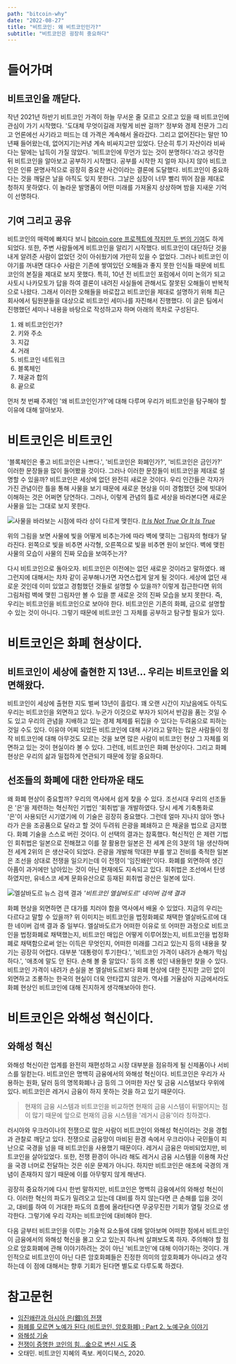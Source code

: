 ```yaml
---
path: "bitcoin-why"
date: "2022-08-27"
title: "비트코인: 왜 비트코인인가?"
subtitle: "비트코인은 굉장히 중요하다"
---
```


# 들어가며

## 비트코인을 깨닫다.

작년 2021년 하반기 비트코인 가격이 하늘 무서운 줄 모르고 오르고 있을 때 비트코인에 관심이 가기 시작했다. '도대체 무엇이길래 저렇게 비싼 걸까?' 정부와 경제 전문가 그리고 언론에선 사기라고 떠드는 데 가격은 계속해서 올라갔다. 그리고 없어진다는 말만 10년째 들어왔는데, 없어지기는커녕 계속 비싸지고만 있었다. 단순히 투기 자산이라 비싸다는 말에는 납득이 가질 않았다. '비트코인에 무언가 있는 것이 분명하다.'라고 생각한 뒤 비트코인을 알아보고 공부하기 시작했다. 공부를 시작한 지 얼마 지나지 않아 비트코인은 인류 문명사적으로 굉장히 중요한 사건이라는 결론에 도달했다. 비트코인이 중요하다는 것을 깨달은 날을 아직도 잊지 못한다. 그날은 심장이 너무 빨리 뛰어 잠을 제대로 청하지 못하였다. 이 놀라운 발명품이 어떤 미래를 가져올지 상상하며 밤을 지새운 기억이 선명하다.

## 기여 그리고 공유

비트코인의 매력에 빠지다 보니 [bitcoin core 프로젝트에 작지만 두 번의 기여](https://github.com/bitcoin/bitcoin/pulls?q=is%3Apr+is%3Aclosed+author%3Asogoagain)도 하게 되었다. 또한, 주변 사람들에게 비트코인을 알리기 시작했다. 비트코인이 대단하단 것을 내게 알려준 사람이 없었던 것이 아쉬웠기에 가만히 있을 수 없었다. 그러나 비트코인 이야기를 꺼내면 대다수 사람은 기존에 쌓여있던 오해들과 좋지 못한 인식들 때문에 비트코인의 본질을 제대로 보지 못했다. 특히, 10년 전 비트코인 포럼에서 이미 논의가 되고 사토시 나카모토가 답을 하여 결론이 내려진 사실들에 관해서도 잘못된 오해들이 반복적으로 나왔다. 그래서 이러한 오해들을 바로잡고 비트코인을 제대로 설명하기 위해 최근 회사에서 팀원분들을 대상으로 비트코인 세미나를 자진해서 진행했다. 이 글은 팀에서 진행했던 세미나 내용을 바탕으로 작성하고자 하며 아래의 목차로 구성된다.

1. 왜 비트코인인가?
2. 키와 주소
3. 지갑
4. 거래
5. 비트코인 네트워크
6. 블록체인
7. 채굴과 합의
8. 끝으로

먼저 첫 번째 주제인 '왜 비트코인인가?'에 대해 다루며 우리가 비트코인을 탐구해야 할 이유에 대해 알아보자.

# 비트코인은 비트코인

'블록체인은 좋고 비트코인은 나쁘다.', '비트코인은 화폐인가?', '비트코인은 금인가?' 이러한 문장들을 많이 들어봤을 것이다. 그러나 이러한 문장들이 비트코인을 제대로 설명할 수 있을까? 비트코인은 세상에 없던 완전히 새로운 것이다. 우리 인간들은 각자가 가진 관념이란 틀을 통해 사물을 보기 때문에 새로운 현상을 이미 경험했던 것에 빗대어 이해하는 것은 어쩌면 당연하다. 그러나, 이렇게 관념의 틀로 세상을 바라본다면 새로운 사물을 있는 그대로 보지 못한다.

![사물을 바라보는 시점에 따라 상이 다르게 맺힌다.](./images/it-is-not-true-or-it-is-true.jpeg)
*[It Is Not True Or It Is True](https://davidmmasters.com/blog/it-is-not-true-or-it-is-true/)*

위의 그림을 보면 사물에 빛을 어떻게 비추는가에 따라 벽에 맺히는 그림자의 형태가 달라진다. 왼쪽으로 빛을 비추면 사각형, 오른쪽으로 빛을 비추면 원이 보인다. 벽에 맺힌 사물의 모습이 사물의 진짜 모습을 보여주는가?

다시 비트코인으로 돌아오자. 비트코인은 이전에는 없던 새로운 것이라고 말하였다. 왜 그런지에 대해서는 차차 같이 공부해나가면 자연스럽게 알게 될 것이다. 세상에 없던 새로운 것인데 이미 있었고 경험했던 것들로 설명할 수 있을까? 이렇게 접근한다면 위의 그림처럼 벽에 맺힌 그림자만 볼 수 있을 뿐 새로운 것의 진짜 모습을 보지 못한다. 즉, 우리는 비트코인을 비트코인으로 보아야 한다. 비트코인은 기존의 화폐, 금으로 설명할 수 있는 것이 아니다. 그렇기 때문에 비트코인 그 자체를 공부하고 탐구할 필요가 있다.

# 비트코인은 화폐 현상이다.

## 비트코인이 세상에 출현한 지 13년... 우리는 비트코인을 외면해왔다.

비트코인이 세상에 출현한 지도 벌써 13년이 흘렀다. 꽤 오랜 시간이 지났음에도 아직도 우리는 비트코인을 외면하고 있다. 누군가 이것으로 부자가 되어서 반감을 품는 것일 수도 있고 우리의 관념을 지배하고 있는 경제 체제를 뒤집을 수 있다는 두려움으로 피하는 것일 수도 있다. 이유야 어찌 되었든 비트코인에 대해 사기라고 말하는 많은 사람들이 정작 비트코인에 대해 아무것도 모르는 것을 보면 많은 사람이 비트코인 현상 그 자체를 외면하고 있는 것이 현실이라 볼 수 있다. 그런데, 비트코인은 화폐 현상이다. 그리고 화폐 현상은 우리의 삶과 밀접하게 연관되기 때문에 정말 중요하다.

## 선조들의 화폐에 대한 안타까운 태도

왜 화폐 현상이 중요할까? 우리의 역사에서 쉽게 찾을 수 있다. 조선시대 우리의 선조들은 '은'을 제련하는 혁신적인 기법인 '회취법'을 개발하였다. 당시 세계 기축통화로 '은'이 사용되던 시기였기에 이 기술은 굉장히 중요했다. 그런데 얼마 지나지 않아 명나라가 은을 조공품으로 달라고 할 것이 두려워 은광을 폐쇄하고 은 채굴을 법으로 금지했다. 화폐 기술을 스스로 버린 것이다. 이 선택의 결과는 참혹했다. 혁신적인 은 제련 기법인 회취법은 일본으로 전해졌고 이를 잘 활용한 일본은 전 세계 은의 3분의 1을 생산하며 전 세계 2위의 은 생산국이 되었다. 은광을 개발해 막대한 부를 쌓고 전비를 축적한 일본은 조선을 상대로 전쟁을 일으키는데 이 전쟁이 '임진왜란'이다. 화폐를 외면하여 생긴 아픔이 과거에만 남아있는 것이 아닌 현재에도 지속되고 있다. 회취법은 조선에서 탄생하였지만, 유네스코 세계 문화유산으로 등재된 회취법 광산은 일본에 있다.

![엘살바도르 뉴스 검색 결과](./images/bitcoin-el-salvador.png)
*'비트코인 엘살바도르' 네이버 검색 결과*

화폐 현상을 외면하면 큰 대가를 치러야 함을 역사에서 배울 수 있었다. 지금의 우리는 다르다고 말할 수 있을까? 위 이미지는 비트코인을 법정화폐로 채택한 엘살바도르에 대한 네이버 검색 결과 중 일부다. 엘살바도르가 어떠한 이유로 또 어떠한 과정으로 비트코인을 법정화폐로 채택했는지, 비트코인 매입은 어떻게 이루어졌는지, 비트코인을 법정화폐로 채택함으로써 얻는 이득은 무엇인지, 어떠한 미래를 그리고 있는지 등의 내용을 찾기는 굉장히 어렵다. 대부분 '대통령이 투기한다.', '비트코인 가격이 내려가 손해가 막심하다.', '애초에 말도 안 된다. 손해 볼 줄 알았다.' 등의 조롱 섞인 내용들만 찾을 수 있다. 비트코인 가격이 내려가 손실을 본 엘살바도르보다 화폐 현상에 대한 진지한 고민 없이 외면하고 조롱하는 한국의 현실이 더욱 안타깝지 않은가. 역사를 거울삼아 지금에서라도 화폐 현상인 비트코인에 대해 진지하게 생각해보아야 한다.

# 비트코인은 와해성 혁신이다.

## 와해성 혁신

와해성 혁신이란 업계를 완전히 재편성하고 시장 대부분을 점유하게 될 신제품이나 서비스를 일컫는다. 비트코인은 명백히 금융에서의 와해성 혁신이다. 비트코인은 우리가 사용하는 원화, 달러 등의 명목화폐나 금 등의 그 어떠한 자산 및 금융 시스템보다 우위에 있다. 비트코인은 레거시 금융이 하지 못하는 것을 하고 있기 때문이다.
> 현재의 금융 시스템과 비트코인을 비교하면 현재의 금융 시스템이 뒤떨어지는 점이 많기 때문에 앞으로 현재의 금융 시스템을 '레거시 금융'이라 칭하겠다.

러시아와 우크라이나의 전쟁으로 많은 사람이 비트코인이 와해성 혁신이라는 것을 경험과 관찰로 깨닫고 있다. 전쟁으로 금융망이 마비된 환경 속에서 우크라이나 국민들이 피난으로 국경을 넘을 때 비트코인을 사용했기 때문이다. 레거시 금융은 마비되었지만, 비트코인을 살아있었다. 또한, 전쟁 환경이 아니라 해도 레거시 금융 시스템을 이용해 자산을 국경 너머로 전달하는 것은 쉬운 문제가 아니다. 하지만 비트코인은 애초에 국경의 개념이 존재하지 않기 때문에 이를 아무렇지 않게 해낸다.

굉장히 중요하기에 다시 한번 말하지만, 비트코인은 명백히 금융에서의 와해성 혁신이다. 이러한 혁신의 파도가 밀려오고 있는데 대비를 하지 않는다면 큰 손해를 입을 것이고, 대비를 하여 이 거대한 파도의 흐름에 올라탄다면 무궁무진한 기회가 열릴 것으로 생각한다. 그렇기에 우리 각자는 비트코인에 대비해야 한다.

다음 글부터 비트코인을 이루는 기술적 요소들에 대해 알아보며 어떠한 점에서 비트코인이 금융에서의 와해성 혁신을 몰고 오고 있는지 하나씩 살펴보도록 하자. 주의해야 할 점으로 암호화폐에 관해 이야기하려는 것이 아닌 '비트코인'에 대해 이야기하는 것이다. 개인적으로 비트코인이 아닌 다른 암호화폐들은 진정한 의미의 암호화폐가 아니라고 생각하는데 이 점에 대해서는 향후 기회가 된다면 별도로 다루도록 하겠다.

# 참고문헌

- [임진왜란과 아시아 은(銀)의 전쟁](http://www.atlasnews.co.kr/news/articleView.html?idxno=2569)
- [화폐를 모르면 노예가 된다 (비트코인, 암호화폐) : Part 2. 노예구슬 이야기](https://youtu.be/9Cng7xxBgQs)
- [와해성 기술](https://ko.wikipedia.org/wiki/%EC%99%80%ED%95%B4%EC%84%B1_%EA%B8%B0%EC%88%A0)
- [전쟁이 증명한 코인의 힘…金으로 변신 시도 중](https://www.chosun.com/economy/mint/2022/03/17/JKAKBJ3VRBAXNNQTNDHVL3NCTQ/)
- 오태민. 비트코인 지혜의 족보. 케이디북스, 2020.

